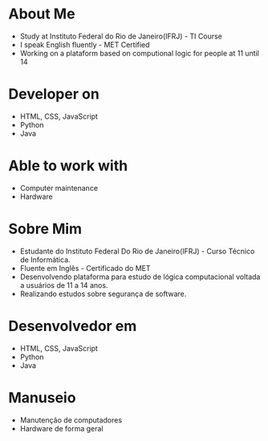 # About Me
- Study at Instituto Federal do Rio de Janeiro(IFRJ) - TI Course
- I speak English fluently - MET Certified 
- Working on a plataform based on computional logic for people at 11 until 14

# Developer on 
- HTML, CSS, JavaScript
- Python
- Java

# Able to work with
- Computer maintenance
- Hardware



# Sobre Mim
- Estudante do Instituto Federal Do Rio de Janeiro(IFRJ) - Curso Técnico de Informática.
- Fluente em Inglês - Certificado do MET
- Desenvolvendo plataforma para estudo de lógica computacional voltada a usuários de 11 a 14 anos.
- Realizando estudos sobre segurança de software.



# Desenvolvedor em
- HTML, CSS, JavaScript
- Python
- Java

# Manuseio 
- Manutenção de computadores
- Hardware de forma geral

 


